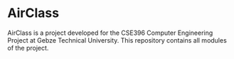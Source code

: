 # AirClass
AirClass is a project developed for the CSE396 Computer Engineering Project at Gebze Technical University. This repository contains all modules of the project.
